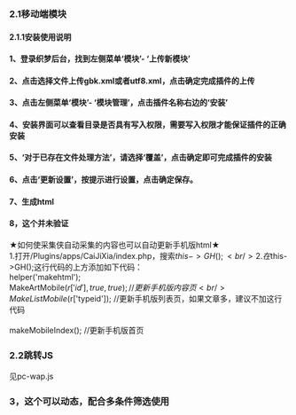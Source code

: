 ### 2.1移动端模块
#### 2.1.1安装使用说明
#### 1、登录织梦后台，找到左侧菜单‘模块’- ‘上传新模块’
#### 2、点击选择文件上传gbk.xml或者utf8.xml，点击确定完成插件的上传
#### 3、点击左侧菜单‘模块’- ‘模块管理’，点击插件名称右边的‘安装’
#### 4、安装界面可以查看目录是否具有写入权限，需要写入权限才能保证插件的正确安装
#### 5、‘对于已存在文件处理方法’，请选择‘覆盖’，点击确定即可完成插件的安装
#### 6、点击‘更新设置’，按提示进行设置，点击确定保存。
#### 7、生成html
#### 8，这个并未验证
★如何使采集侠自动采集的内容也可以自动更新手机版html★
<br/>
1.打开/Plugins/apps/CaiJiXia/index.php，搜索$this->GH();
<br/>
2.在$this->GH();这行代码的上方添加如下代码：
<br/>
helper('makehtml');
<br/>
MakeArtMobile($r['id'],true,true);  //更新手机版内容页	
<br/>
MakeListMobile($r['typeid']);	   //更新手机版列表页，如果文章多，建议不加这行代码	
<br/>
makeMobileIndex();  	   //更新手机版首页	




### 2.2跳转JS
见pc-wap.js



### 3，这个可以动态，配合多条件筛选使用
